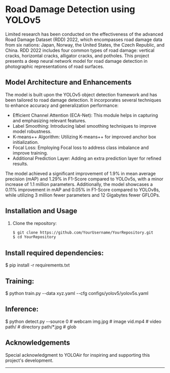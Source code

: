 # Road Damage Detection using YOLOv5

Limited research has been conducted on the effectiveness of the advanced Road Damage Dataset (RDD) 2022, which encompasses road damage data from six nations: Japan, Norway, the United States, the Czech Republic, and China. RDD 2022 includes four common types of road damage: vertical cracks, horizontal cracks, alligator cracks, and potholes. This project presents a deep neural network model for road damage detection in photographic representations of road surfaces.

## Model Architecture and Enhancements

The model is built upon the YOLOv5 object detection framework and has been tailored to road damage detection. It incorporates several techniques to enhance accuracy and generalization performance:

- Efficient Channel Attention (ECA-Net): This module helps in capturing and emphasizing relevant features.
- Label Smoothing: Introducing label smoothing techniques to improve model robustness.
- K-means++ Algorithm: Utilizing K-means++ for improved anchor box initialization.
- Focal Loss: Employing Focal loss to address class imbalance and improve training.
- Additional Prediction Layer: Adding an extra prediction layer for refined results.

The model achieved a significant improvement of 1.9% in mean average precision (mAP) and 1.29% in F1-Score compared to YOLOv5s, with a minor increase of 1.1 million parameters. Additionally, the model showcases a 0.11% improvement in mAP and 0.05% in F1-Score compared to YOLOv8s, while utilizing 3 million fewer parameters and 12 Gigabytes fewer GFLOPs.

## Installation and Usage

1. Clone the repository:
   ```bash
   $ git clone https://github.com/YourUsername/YourRepository.git
   $ cd YourRepository
## Install required dependencies:
$ pip install -r requirements.txt
## Training:
$ python train.py --data xyz.yaml --cfg configs/yolov5/yolov5s.yaml
## Inference:
$ python detect.py --source 0  # webcam
                  img.jpg    # image
                  vid.mp4    # video
                  path/      # directory
                  path/*.jpg  # glob
## Acknowledgements

Special acknowledgment to YOLOAir for inspiring and supporting this project's development.

---
